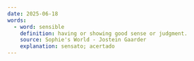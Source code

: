 ```yaml
---
date: 2025-06-18
words:
  - word: sensible
    definition: having or showing good sense or judgment.
    source: Sophie's World - Jostein Gaarder
    explanation: sensato; acertado
---
```

